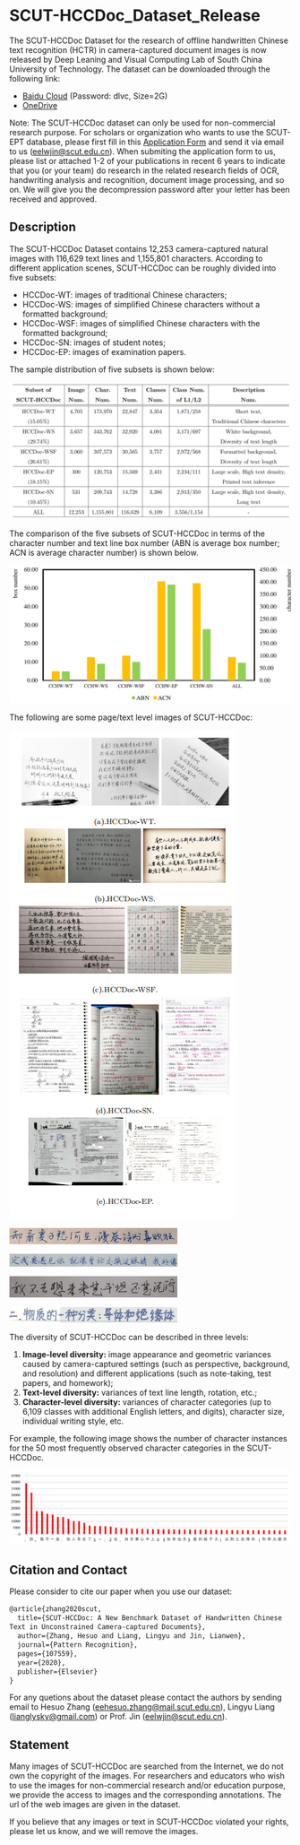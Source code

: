 # SCUT-HCCDoc_Dataset_Release

The SCUT-HCCDoc Dataset for the research of offline handwritten Chinese text recognition (HCTR) in 
camera-captured document images is now released by Deep Leaning and Visual Computing Lab of South 
China University of Technology. The dataset can be downloaded through the following link:

- [Baidu Cloud](https://pan.baidu.com/s/1xxgt3olnC3nh4-nf7K9Nvg)  (Password: dlvc, Size=2G)
- [OneDrive](https://1drv.ms/u/s!AkXauEAZ68NKoQoaUccK7MjVetNq?e=RcQD8t) 


Note: The SCUT-HCCDoc dataset can only be used for non-commercial research purpose. 
For scholars or organization who wants to use the SCUT-EPT database, please first fill 
in this [Application Form](Application_Form/Application_Form_for_Using_SCUT-HCCDoc_2020.doc) 
and send it via email to us ([eelwjin@scut.edu.cn](mailto:eelwjin@scut.edu.cn)). 
When submiting the application form to us, please list or attached 1-2 of your 
publications in recent 6 years to indicate that you (or your team) do research 
in the related research fields of OCR, handwriting analysis and recognition, 
document image processing, and so on. We will give you the 
decompression password after your letter has been received and approved. 

## Description

The SCUT-HCCDoc Dataset contains 12,253 camera-captured natural images with 116,629 text lines
and 1,155,801 characters. According to different application scenes, SCUT-HCCDoc can be roughly
divided into five subsets: 
* HCCDoc-WT: images of traditional Chinese characters;
* HCCDoc-WS: images of simplified Chinese characters without a formatted background;
* HCCDoc-WSF: images of simplified Chinese characters with the formatted background;
* HCCDoc-SN: images of student notes;
* HCCDoc-EP: images of examination papers.

The sample distribution of five subsets is shown below:
  
![sample_distribution](images/sample_distribution.png)

The comparison of the five subsets of SCUT-HCCDoc in 
terms of the character number and text line box number (ABN is average box number; 
ACN is average character number) is shown below.
 
![five subset](images/five_subsets_com.png)

The following are some page/text level images of SCUT-HCCDoc:

![page_samples](images/page_exmaples.png)

![text lines1](images/weixin_7053_3.jpg)

![text lines2](images/multiA_1197_14.jpg)

![text lines4](images/weixin_7120_9.jpg)

![text lines3](images/multiB_5439_12.jpg)



The diversity of SCUT-HCCDoc can be described in three levels: 
1) **Image-level diversity:** image appearance and geometric variances
caused by camera-captured settings (such as perspective, background, and resolution) and 
different applications (such as note-taking, test papers, and homework); 
2) **Text-level diversity:** variances of text line length, rotation, etc.; 
3) **Character-level diversity:** variances of character categories (up to 6,109 classes 
with additional English letters, and digits), character size, individual writing style, etc.

For example, the following image shows the number of character instances for the 50 most frequently 
observed character categories in the SCUT-HCCDoc.

![top50_chars](images/top_50_chars.png)



## Citation and Contact
Please consider to cite our paper when you use our dataset:
```
@article{zhang2020scut,
  title={SCUT-HCCDoc: A New Benchmark Dataset of Handwritten Chinese Text in Unconstrained Camera-captured Documents},
  author={Zhang, Hesuo and Liang, Lingyu and Jin, Lianwen},
  journal={Pattern Recognition},
  pages={107559},
  year={2020},
  publisher={Elsevier}
}
```
For any quetions about the dataset please contact the authors by sending email to Hesuo Zhang 
([eehesuo.zhang@mail.scut.edu.cn](mailto:eehesuo.zhang@mail.scut.edu.cn)), Lingyu Liang
([lianglysky@gmail.com](mailto:lianglysky@gmail.com)) or Prof. Jin
([eelwjin@scut.edu.cn](mailto:eelwjin@scut.edu.cn)).

## Statement
Many images of SCUT-HCCDoc are searched from the Internet, 
we do not own the copyright of the images. For researchers and 
educators who wish to use the images for non-commercial research and/or education 
purpose, we provide the access to images and the corresponding annotations.
The url of the web images are given in the dataset. 

If you believe that any images or text in SCUT-HCCDoc violated your rights, 
please let us know, and we will remove the images.